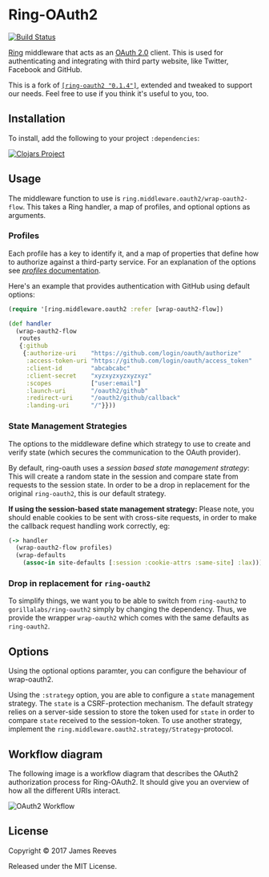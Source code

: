 # Ring-OAuth2

[![Build Status](https://travis-ci.org/gorillalabs/ring-oauth2.svg?branch=master)](https://travis-ci.org/gorillalabs/ring-oauth2/)

[Ring](https://github.com/ring-clojure/ring) middleware that acts as
an [OAuth 2.0](https://oauth.net/2/) client. This is used
for authenticating and integrating with third party website, like
Twitter, Facebook and GitHub.

This is a fork of
[`[ring-oauth2 "0.1.4"]`](https://github.com/weavejester/ring-oauth2),
extended and tweaked to support our needs. Feel free to use if you think it's
useful to you, too.


## Installation

To install, add the following to your project `:dependencies`:

[![Clojars Project](https://img.shields.io/clojars/v/gorillalabs/ring-oauth2.svg)](https://clojars.org/gorillalabs/ring-oauth2)

## Usage

The middleware function to use is `ring.middleware.oauth2/wrap-oauth2-flow`.
This takes a Ring handler, a map of profiles, and optional options
as arguments. 

### Profiles

Each profile has a key to identify it, and a map of
properties that define how to authorize against a third-party service.
For an explanation of the options see [_profiles_ documentation](docs/PROFILES.md).

Here's an example that provides authentication with GitHub using
default options:

```clojure
(require '[ring.middleware.oauth2 :refer [wrap-oauth2-flow])

(def handler
  (wrap-oauth2-flow
   routes
   {:github
    {:authorize-uri    "https://github.com/login/oauth/authorize"
     :access-token-uri "https://github.com/login/oauth/access_token"
     :client-id        "abcabcabc"
     :client-secret    "xyzxyzxyzxyzxyz"
     :scopes           ["user:email"]
     :launch-uri       "/oauth2/github"
     :redirect-uri     "/oauth2/github/callback"
     :landing-uri      "/"}}))
```

### State Management Strategies

The options to the middleware define which strategy to use to create
and verify state (which secures the communication to the OAuth provider).

By default, ring-oauth uses a _session based state management strategy_: This
will create a random state in the session and compare state from requests
to the session state. In order to be a drop in replacement for the original
`ring-oauth2`, this is our default strategy.

**If using the session-based state management strategy:** Please note, you should
enable cookies to be sent with cross-site requests, in order to make the callback
request handling work correctly, eg:

```clojure
(-> handler
  (wrap-oauth2-flow profiles)
  (wrap-defaults 
    (assoc-in site-defaults [:session :cookie-attrs :same-site] :lax)))
```

### Drop in replacement for `ring-oauth2`

To simplify things, we want you to be able to switch from `ring-oauth2`
to `gorillalabs/ring-oauth2` simply by changing the dependency. Thus,
we provide the wrapper `wrap-oauth2` which comes with the same defaults
as `ring-oauth2`.

## Options

Using the optional options paramter, you can configure the behaviour
of wrap-oauth2.

Using the `:strategy` option, you are able to configure a `state`
management strategy. The `state` is a CSRF-protection mechanism. The
default strategy relies on a server-side session to store the token
used for `state` in order to compare `state` received to the 
session-token. To use another strategy, implement the
`ring.middleware.oauth2.strategy/Strategy`-protocol.

## Workflow diagram

The following image is a workflow diagram that describes the OAuth2
authorization process for Ring-OAuth2. It should give you an overview
of how all the different URIs interact.

![OAuth2 Workflow](docs/workflow.png)


## License

Copyright © 2017 James Reeves

Released under the MIT License.
